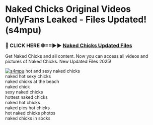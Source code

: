 # Naked Chicks Original Videos 0nlyFans Leaked - Files Updated! (s4mpu)

<h3>🔴 CLICK HERE 🌐==►► <a href="https://tinyurl.com/up5wt9bj" rel="nofollow">Naked Chicks Updated Files</a></h3>

Get Naked Chicks and all content. Now you can access all videos and pictures of Naked Chicks. New Updated Files 2025!

[![s4mpu](https://i.imgur.com/ABiUzMV.gif)](https://tinyurl.com/up5wt9bj)
hot and sexy naked chicks<br>
naked hot sexy chicks<br>
naked chicks at the beach<br>
naked chick<br>
sexy naked chicks<br>
hottest naked chicks<br>
naked hot chicks<br>
naked pics hot chicks<br>
hot naked chicks photos<br>
naked chicks in socks